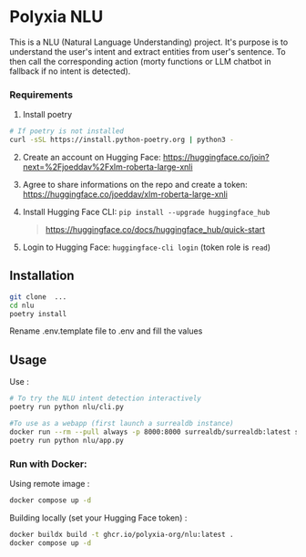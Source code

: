 # Polyxia NLU

This is a NLU (Natural Language Understanding) project. It's purpose is to understand the user's intent and extract entities from user's sentence.
To then call the corresponding action (morty functions or LLM chatbot in fallback if no intent is detected).

### Requirements

1. Install poetry

```bash
# If poetry is not installed
curl -sSL https://install.python-poetry.org | python3 -
```

2. Create an account on Hugging Face: https://huggingface.co/join?next=%2Fjoeddav%2Fxlm-roberta-large-xnli

3. Agree to share informations on the repo and create a token: https://huggingface.co/joeddav/xlm-roberta-large-xnli

4. Install Hugging Face CLI: `pip install --upgrade huggingface_hub`

   > https://huggingface.co/docs/huggingface_hub/quick-start

5. Login to Hugging Face: `huggingface-cli login` (token role is `read`)

## Installation

```bash
git clone  ...
cd nlu
poetry install
```

Rename .env.template file to .env and fill the values

## Usage

Use :

```bash
# To try the NLU intent detection interactively
poetry run python nlu/cli.py

#To use as a webapp (first launch a surrealdb instance)
docker run --rm --pull always -p 8000:8000 surrealdb/surrealdb:latest start --pass root
poetry run python nlu/app.py
```

### Run with Docker:

Using remote image :

```bash
docker compose up -d
```

Building locally (set your Hugging Face token) :

```bash
docker buildx build -t ghcr.io/polyxia-org/nlu:latest .
docker compose up -d
```
